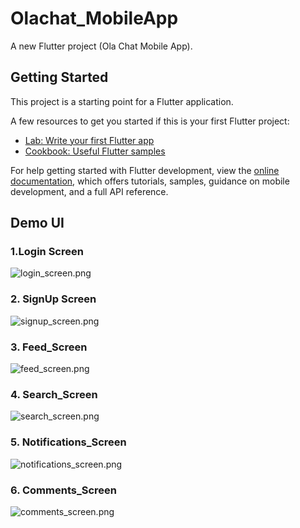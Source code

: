 # Olachat_MobileApp

A new Flutter project (Ola Chat Mobile App).

## Getting Started

This project is a starting point for a Flutter application.

A few resources to get you started if this is your first Flutter project:

- [Lab: Write your first Flutter app](https://docs.flutter.dev/get-started/codelab)
- [Cookbook: Useful Flutter samples](https://docs.flutter.dev/cookbook)

For help getting started with Flutter development, view the
[online documentation](https://docs.flutter.dev/), which offers tutorials,
samples, guidance on mobile development, and a full API reference.

## Demo UI
### 1.Login Screen
![login_screen.png](assets%2Fdemo%2Flogin_screen.png)
### 2. SignUp Screen
![signup_screen.png](assets%2Fdemo%2Fsignup_screen.png)
### 3. Feed_Screen
![feed_screen.png](assets%2Fdemo%2Ffeed_screen.png)
### 4. Search_Screen
![search_screen.png](assets%2Fdemo%2Fsearch_screen.png)
### 5. Notifications_Screen
![notifications_screen.png](assets%2Fdemo%2Fnotifications_screen.png)
### 6. Comments_Screen
![comments_screen.png](assets%2Fdemo%2Fcomments_screen.png)